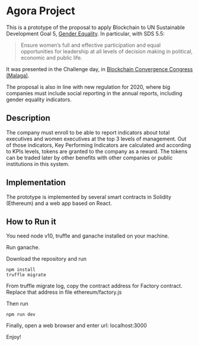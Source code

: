 # Agora Project
This is a prototype of the proposal to apply Blockchain to UN Sustainable Development Goal 5, [Gender Equality](https://www.un.org/development/desa/disabilities/envision2030-goal5.html). 
In particular, with SDS 5.5: 
>Ensure women’s full and effective participation and equal opportunities for leadership at all levels of decision making in political, economic and public life.

It was presented in the Challenge day, in [Blockchain Convergence Congress (Malaga)](https://blockchainconvergence.com/global-blockchain-challenge/). 

The proposal is also in line with new regulation for 2020, where big companies must include social reporting in the annual reports, including gender equality indicators. 

## Description

The company must enroll to be able to report indicators about total executives and women executives at the top 3 levels of management. 
Out of those indicators, Key Performing Indicators are calculated and according to KPIs levels, tokens are granted to the company as a reward. The tokens can be traded later by other benefits with other companies or public institutions in this system.

## Implementation

The prototype is implemented by several smart contracts in Solidity (Ethereum) and a web app based on React. 

## How to Run it 
You need node v10, truffle and ganache installed on your machine. 

Run ganache. 

Download the repository and run 
```
npm install
truffle migrate
``` 
From truffle migrate log, copy the contract address for Factory contract. 
Replace that address in file ethereum/factory.js 

Then run 
```
npm run dev
```

Finally, open a web browser and enter url: localhost:3000 

Enjoy! 




